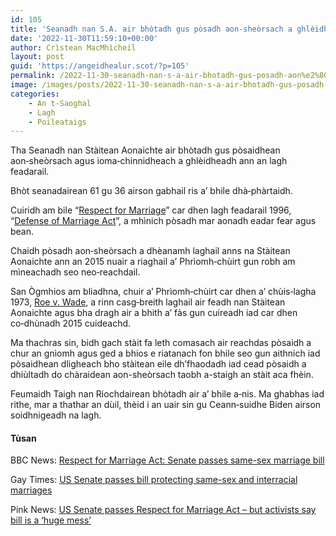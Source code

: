 ```yaml
---
id: 105
title: 'Seanadh nan S.A. air bhòtadh gus pòsadh aon‑sheòrsach a ghlèidheadh ann an lagh feadarail'
date: '2022-11-30T11:59:10+00:00'
author: Crìstean MacMhìcheil
layout: post
guid: 'https://angeidhealur.scot/?p=105'
permalink: /2022-11-30-seanadh-nan-s-a-air-bhotadh-gus-posadh-aon%e2%80%91sheorsach-a-ghleidheadh-ann-an-lagh-feadarail/
image: /images/posts/2022-11-30-seanadh-nan-s-a-air-bhotadh-gus-posadh-aon-sheorsach-a-ghleidheadh-ann-an-lagh-feadarail.webp
categories:
    - An t-Saoghal
    - Lagh
    - Poileataigs
---
```


Tha Seanadh nan Stàitean Aonaichte air bhòtadh gus pòsaidhean aon‑sheòrsach agus ioma‑chinnidheach a ghlèidheadh ann an lagh feadarail.

Bhòt seanadairean 61 gu 36 airson gabhail ris a’ bhile dhà‑phàrtaidh.

Cuiridh am bile “[Respect for Marriage](https://en.wikipedia.org/wiki/Respect_for_Marriage_Act)” car dhen lagh feadarail 1996, “[Defense of Marriage Act](https://en.wikipedia.org/wiki/Defense_of_Marriage_Act)”, a mhìnich pòsadh mar aonadh eadar fear agus bean.

Chaidh pòsadh aon‑sheòrsach a dhèanamh laghail anns na Stàitean Aonaichte ann an 2015 nuair a riaghail a’ Phrìomh‑chùirt gun robh am mìneachadh seo neo‑reachdail.

San Ògmhios am bliadhna, chuir a’ Phrìomh‑chùirt car dhen a’ chùis‑lagha 1973, [Roe v. Wade](https://en.wikipedia.org/wiki/Roe_v._Wade), a rinn casg‑breith laghail air feadh nan Stàitean Aonaichte agus bha dragh air a bhith a’ fàs gun cuireadh iad car dhen co‑dhùnadh 2015 cuideachd.

Ma thachras sin, bidh gach stàit fa leth comasach air reachdas pòsaidh a chur an gnìomh agus ged a bhios e riatanach fon bhile seo gun aithnich iad pòsaidhean dligheach bho stàitean eile dh’fhaodadh iad cead pòsaidh a dhiùltadh do chàraidean aon-sheòrsach taobh a-staigh an stàit aca fhèin.

Feumaidh Taigh nan Riochdairean bhòtadh air a’ bhile a‑nis. Ma ghabhas iad rithe, mar a thathar an dùil, thèid i an uair sin gu Ceann‑suidhe Biden airson soidhnigeadh na lagh.

#### Tùsan

BBC News: [Respect for Marriage Act: Senate passes same-sex marriage bill](https://www.bbc.co.uk/news/world-us-canada-63656492)

Gay Times: [US Senate passes bill protecting same-sex and interracial marriages](https://www.gaytimes.co.uk/life/us-senate-passes-bill-protecting-same-sex-and-interracial-marriages/)

Pink News: [US Senate passes Respect for Marriage Act – but activists say bill is a ‘huge mess’](https://www.thepinknews.com/2022/11/30/us-senate-passes-respect-for-marriage-act/)
